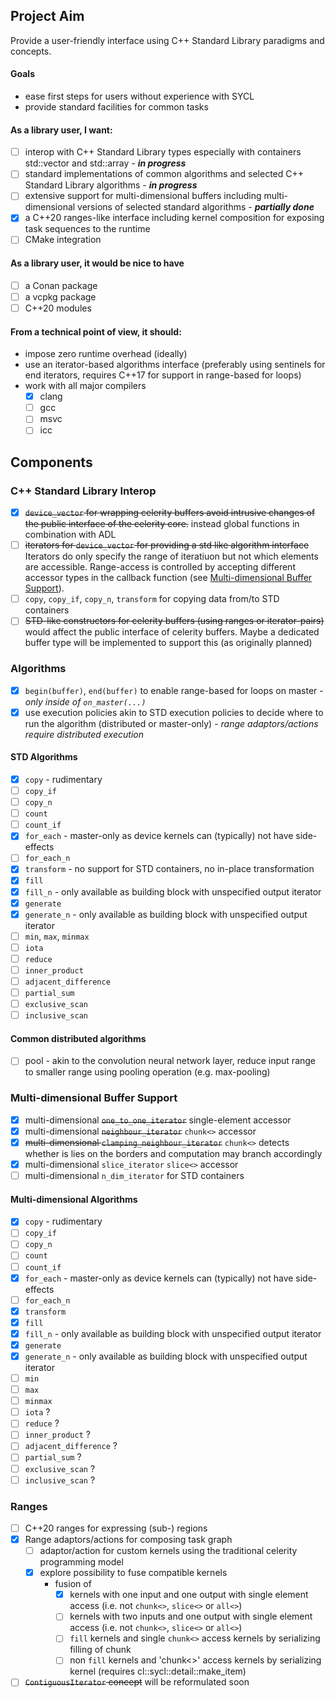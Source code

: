 ## Project Aim

Provide a user-friendly interface using C++ Standard Library paradigms and concepts.

#### Goals

 - ease first steps for users without experience with SYCL
 - provide standard facilities for common tasks

#### As a library user, I want:

- [ ] interop with C++ Standard Library types especially with containers std::vector and std::array - **_in progress_**
- [ ] standard implementations of common algorithms and selected C++ Standard Library algorithms  - **_in progress_**
- [ ] extensive support for multi-dimensional buffers including multi-dimensional versions of selected standard algorithms - **_partially done_**
- [x] a C++20 ranges-like interface including kernel composition for exposing task sequences to the runtime
- [ ] CMake integration

#### As a library user, it would be nice to have

- [ ] a Conan package
- [ ] a vcpkg package
- [ ] C++20 modules

#### From a technical point of view, it should:

- impose zero runtime overhead (ideally)
- use an iterator-based algorithms interface (preferably using sentinels for end iterators, requires C++17 for support in range-based for loops)
- work with all major compilers 
  - [x] clang
  - [ ] gcc
  - [ ] msvc
  - [ ] icc

## Components

### C++ Standard Library Interop

- [x] ~~`device_vector` for wrapping celerity buffers avoid intrusive changes of the public interface of the celerity core.~~
  instead global functions in combination with ADL
- [ ] ~~iterators for `device_vector` for providing a std like algorithm interface~~
  Iterators do only specify the range of iteratiuon but not which elements are 
  accessible. Range-access is controlled by accepting different accessor types
  in the callback function (see [Multi-dimensional Buffer Support](#multi-dimensional-buffer-support)).
- [ ] `copy`, `copy_if`, `copy_n`, `transform` for copying data from/to STD containers
- [ ] ~~STD-like constructors for celerity buffers (using ranges or iterator-pairs)~~
      would affect the public interface of celerity buffers. Maybe a dedicated buffer type will be implemented to support this (as originally planned)

### Algorithms

- [x] `begin(buffer)`, `end(buffer)` to enable range-based for loops on master - _only inside of `on_master(...)`_
- [x] use execution policies akin to STD execution policies to decide where to run the algorithm (distributed or master-only) - _range adaptors/actions require distributed execution_ 

#### STD Algorithms

- [x] `copy` - rudimentary
- [ ] `copy_if`
- [ ] `copy_n`
- [ ] `count`
- [ ] `count_if`
- [x] `for_each` - master-only as device kernels can (typically) not have side-effects
- [ ] `for_each_n`
- [x] `transform` - no support for STD containers, no in-place transformation
- [x] `fill`
- [x] `fill_n` - only available as building block with unspecified output iterator
- [x] `generate`
- [x] `generate_n` - only available as building block with unspecified output iterator
- [ ] `min`, `max`, `minmax`
- [ ] `iota`
- [ ] `reduce`
- [ ] `inner_product`
- [ ] `adjacent_difference`
- [ ] `partial_sum`
- [ ] `exclusive_scan`
- [ ] `inclusive_scan`

#### Common distributed algorithms

- [ ] pool - akin to the convolution neural network layer, reduce input range to smaller range using pooling operation (e.g. max-pooling)

### Multi-dimensional Buffer Support

- [x] multi-dimensional ~~`one_to_one_iterator`~~ single-element accessor
- [x] multi-dimensional ~~`neighbour_iterator`~~ `chunk<>` accessor
- [x] ~~multi-dimensional `clamping_neighbour_iterator`~~ `chunk<>` detects whether is lies on the borders and computation may branch accordingly 
- [x] multi-dimensional `slice_iterator` `slice<>` accessor
- [ ] multi-dimensional `n_dim_iterator` for STD containers

#### Multi-dimensional Algorithms

- [x] `copy` - rudimentary
- [ ] `copy_if`
- [ ] `copy_n`
- [ ] `count`
- [ ] `count_if`
- [x] `for_each` - master-only as device kernels can (typically) not have side-effects
- [ ] `for_each_n`
- [x] `transform`
- [x] `fill`
- [x] `fill_n` - only available as building block with unspecified output iterator
- [x] `generate`
- [x] `generate_n` - only available as building block with unspecified output iterator
- [ ] `min`
- [ ] `max`
- [ ] `minmax`
- [ ] `iota` ?
- [ ] `reduce` ?
- [ ] `inner_product` ?
- [ ] `adjacent_difference` ?
- [ ] `partial_sum` ?
- [ ] `exclusive_scan` ?
- [ ] `inclusive_scan` ?

### Ranges

- [ ] C++20 ranges for expressing (sub-) regions
- [x] Range adaptors/actions for composing task graph
    - [ ] adaptor/action for custom kernels using the traditional celerity programming model
    - [x] explore possibility to fuse compatible kernels
       - fusion of
         - [x] kernels with one input and one output with single element access (i.e. not `chunk<>`, `slice<>` or `all<>`)
         - [ ] kernels with two inputs and one output with single element access (i.e. not `chunk<>`, `slice<>` or `all<>`)
         - [ ] `fill` kernels and single `chunk<>` access kernels by serializing filling of chunk
         - [ ] non `fill` kernels and 'chunk<>' access kernels by serializing kernel (requires cl::sycl::detail::make_item)
- [ ] ~~`ContiguousIterator` concept~~ will be reformulated soon